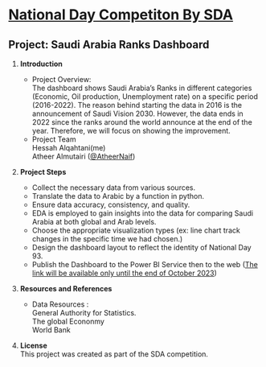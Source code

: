 # **[National Day Competiton By SDA](https://sda.edu.sa/)**
## **Project: Saudi Arabia Ranks Dashboard**
1. **Introduction**
    - Project Overview:  
The dashboard shows Saudi Arabia’s Ranks in different categories (Economic, Oil production, Unemployment rate) on a specific period (2016-2022).
The reason behind starting the data in 2016 is the announcement of Saudi Vision 2030. However, the data ends in 2022 since the ranks around the
world announce at the end of the year. Therefore, we will focus on showing the improvement.      
    - Project Team  
      Hessah Alqahtani(me)  
      Atheer Almutairi ([@AtheerNaif](https://github.com/AtheerNaif))

2. **Project Steps**
   - Collect the necessary data from various sources.
   - Translate the data to Arabic by a function in python.
   - Ensure data accuracy, consistency, and quality.
   - EDA is employed to gain insights into the data for comparing Saudi Arabia at both global and Arab levels.
   - Choose the appropriate visualization types (ex: line chart track changes in the specific time we had chosen.)
   - Design the dashboard layout to reflect the identity of National Day 93.
   - Publish the Dashboard to the Power BI Service then to the web ([The link will be available only until the end of October 2023](https://app.powerbi.com/view?r=eyJrIjoiMmU4NTU5MWItMjkzNy00NzMzLTg2MzQtNDk3NWRkY2UwZWM2IiwidCI6ImRkZjgzYjUwLWY0OTEtNDNmZS1hNmJlLWZmZDc3YTU2MjBmMSIsImMiOjl9&pageName=ReportSection673b2391eb771bd9f28b))


3. **Resources and References** <br>
    - Data Resources : <br>
      General Authority for Statistics.<br>
      The global Econonmy<br>
      World Bank

4. **License** <br>
     This project was created as part of the SDA competition.
